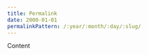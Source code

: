 ```yaml
---
title: Permalink
date: 2000-01-01
permalinkPattern: /:year/:month/:day/:slug/
---
```


Content
